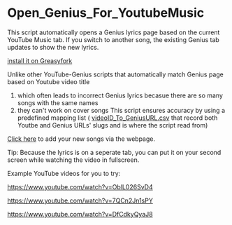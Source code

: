 # Open_Genius_For_YoutubeMusic
This script automatically opens a Genius lyrics page based on the current YouTube Music tab. If you switch to another song, the existing Genius tab updates to show the new lyrics.

[install it on Greasyfork](https://greasyfork.org/en/scripts/525715-open-genius-for-youtubemusic)

Unlike other YouTube-Genius scripts that automatically match Genius page based on Youtube video title
  1. which often leads to incorrect Genius lyrics becasue there are so many songs with the same names
  2. they can't work on cover songs
This script ensures accuracy by using a predefined mapping list ( [videoID_To_GeniusURL.csv](https://github.com/188751671/Open_Genius_For_YoutubeMusic/blob/main/videoID_To_GeniusURL.csv) that record both Youtbe and Genius URLs' slugs and is where the script read from)

[Click here](https://188751671.github.io/Open_Genius_For_YoutubeMusic/CSV-Appender.html) to add your new songs via the webpage.

Tip: Because the lyrics is on a seperate tab, you can put it on your second screen while watching the video in fullscreen.



Example YouTube videos for you to try:

https://www.youtube.com/watch?v=OblL026SvD4

https://www.youtube.com/watch?v=7QCn2Jn1sPY

https://www.youtube.com/watch?v=DfCdkyQyaJ8

